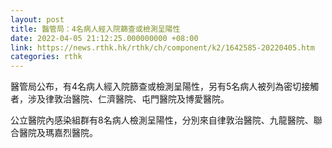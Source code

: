 ```yaml
---
layout: post
title: 醫管局：4名病人經入院篩查或檢測呈陽性
date: 2022-04-05 21:12:25.000000000 +08:00
link: https://news.rthk.hk/rthk/ch/component/k2/1642585-20220405.htm
categories: rthk
---
```


醫管局公布，有4名病人經入院篩查或檢測呈陽性，另有5名病人被列為密切接觸者，涉及律敦治醫院、仁濟醫院、屯門醫院及博愛醫院。

 公立醫院內感染組群有8名病人檢測呈陽性，分別來自律敦治醫院、九龍醫院、聯合醫院及瑪嘉烈醫院。
